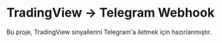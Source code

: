 # TradingView → Telegram Webhook

Bu proje, TradingView sinyallerini Telegram'a iletmek için hazırlanmıştır.
